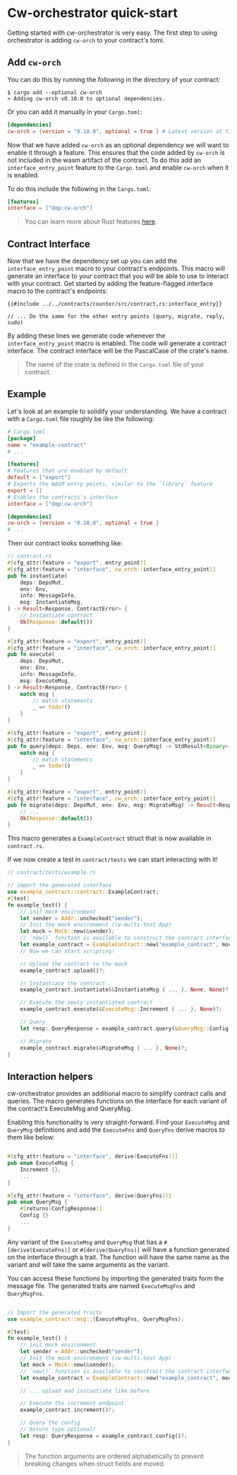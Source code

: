 # Cw-orchestrator quick-start

Getting started with cw-orchestrator is very easy. The first step to using orchestrator is adding `cw-orch` to your contract's toml.

## Add `cw-orch`

You can do this by running the following in the directory of your contract:

```shell
$ cargo add --optional cw-orch
> Adding cw-orch v0.10.0 to optional dependencies.
```

Or you can add it manually in your `Cargo.toml`:

```toml
[dependencies]
cw-orch = {version = "0.10.0", optional = true } # Latest version at time of writing
```

Now that we have added `cw-orch` as an optional dependency we will want to enable it through a feature. This ensures that the code added by `cw-orch` is not included in the wasm artifact of the contract. To do this add an `interface_entry_point` feature to the `Cargo.toml` and enable `cw-orch` when it is enabled.

To do this include the following in the `Cargo.toml`:

```toml
[features]
interface = ["dep:cw-orch"]
```

> You can learn more about Rust features [here](https://doc.rust-lang.org/cargo/reference/features.html).

## Contract Interface

Now that we have the dependency set up you can add the `interface_entry_point` macro to your contract's endpoints. This macro will generate an interface to your contract that you will be able to use to interact with your contract. Get started by adding the feature-flagged interface macro to the contract's endpoints:

```rust,no_run,noplayground
{{#include ../../contracts/counter/src/contract.rs:interface_entry}}

// ... Do the same for the other entry points (query, migrate, reply, sudo)
```

By adding these lines we generate code whenever the `interface_entry_point` macro is enabled.
The code will generate a contract interface. The contract interface will be the PascalCase of the crate's name.

> The name of the crate is defined in the `Cargo.toml` file of your contract.

## Example

Let's look at an example to solidify your understanding.
We have a contract with a `Cargo.toml` file roughly be like the following:

```toml
# Cargo.toml
[package]
name = "example-contract"
# ...

[features]
# Features that are enabled by default
default = ["export"]
# Exports the WASM entry points, similar to the `library` feature
export = []
# Enables the contracts's interface
interface = ["dep:cw-orch"]

[dependencies]
cw-orch = {version = "0.10.0", optional = true }
# ...
```

Then our contract looks something like:

```rust
// contract.rs
#[cfg_attr(feature = "export", entry_point)]
#[cfg_attr(feature = "interface", cw_orch::interface_entry_point)]
pub fn instantiate(
    deps: DepsMut,
    env: Env,
    info: MessageInfo,
    msg: InstantiateMsg,
) -> Result<Response, ContractError> {
    // Instantiate contract
    Ok(Response::default())
}

#[cfg_attr(feature = "export", entry_point)]
#[cfg_attr(feature = "interface", cw_orch::interface_entry_point)]
pub fn execute(
    deps: DepsMut,
    env: Env,
    info: MessageInfo,
    msg: ExecuteMsg,
) -> Result<Response, ContractError> {
    match msg {
        // match statements
        _ => todo!()
    }
}

#[cfg_attr(feature = "export", entry_point)]
#[cfg_attr(feature = "interface", cw_orch::interface_entry_point)]
pub fn query(deps: Deps, env: Env, msg: QueryMsg) -> StdResult<Binary> {
    match msg {
        // match statements
        _ => todo!()
    }
}

#[cfg_attr(feature = "export", entry_point)]
#[cfg_attr(feature = "interface", cw_orch::interface_entry_point)]
pub fn migrate(deps: DepsMut, env: Env, msg: MigrateMsg) -> Result<Response, ContractError> {
    // ...
    Ok(Response::default())
}
```

This macro generates a `ExampleContract` struct that is now available in `contract.rs`.

If we now create a test in `contract/tests` we can start interacting with it!

```rust
// contract/tests/example.rs

// import the generated interface
use example_contract::contract::ExampleContract;
#[test]
fn example_test() {
    // init mock environment
    let sender = Addr::unchecked("sender");
    // Init the mock environment (cw-multi-test App)
    let mock = Mock::new(&sender);
    // `new()` function is available to construct the contract interface
    let example_contract = ExampleContract::new("example_contract", mock);
    // Now we can start scripting!

    // Upload the contract to the mock
    example_contract.upload()?;

    // Instantiate the contract
    example_contract.instantiate(&InstantiateMsg { ... }, None, None)?;

    // Execute the newly instantiated contract
    example_contract.execute(&ExecuteMsg::Increment { ... }, None)?;

    // Query
    let resp: QueryResponse = example_contract.query(&QueryMsg::Config { ... })?;

    // Migrate
    example_contract.migrate(&MigrateMsg { ... }, None)?;
}
```

## Interaction helpers

cw-orchestrator provides an additional macro to simplify contract calls and queries. The macro generates functions on the interface for each variant of the contract's ExecuteMsg and QueryMsg.

Enabling this functionality is very straight-forward. Find your `ExecuteMsg` and `QueryMsg` definitions and add the `ExecuteFns` and `QueryFns` derive macros to them like below:

```rust

#[cfg_attr(feature = "interface", derive(ExecuteFns))]
pub enum ExecuteMsg {
    Increment {},
    ...
}

#[cfg_attr(feature = "interface", derive(QueryFns))]
pub enum QueryMsg {
    #[returns(ConfigResponse)]
    Config {}
    ...
}
```

Any variant of the `ExecuteMsg` and `QueryMsg` that has a `#[derive(ExecuteFns)]` or `#[derive(QueryFns)]` will have a function generated on the interface through a trait. The function will have the same name as the variant and will take the same arguments as the variant.

You can access these functions by importing the generated traits form the message file. The generated traits are named `ExecuteMsgFns` and `QueryMsgFns`.

```rust

// Import the generated traits
use example_contract::msg::{ExecuteMsgFns, QueryMsgFns};

#[test]
fn example_test() {
    // init mock environment
    let sender = Addr::unchecked("sender");
    // Init the mock environment (cw-multi-test App)
    let mock = Mock::new(&sender);
    // `new()` function is available to construct the contract interface
    let example_contract = ExampleContract::new("example_contract", mock);

    // ... upload and instantiate like before

    // Execute the increment endpoint
    example_contract.increment()?;

    // Query the config
    // Return type optional!
    let resp: QueryResponse = example_contract.config()?;
}

```

> The function arguments are ordered alphabetically to prevent breaking changes when struct fields are moved.
